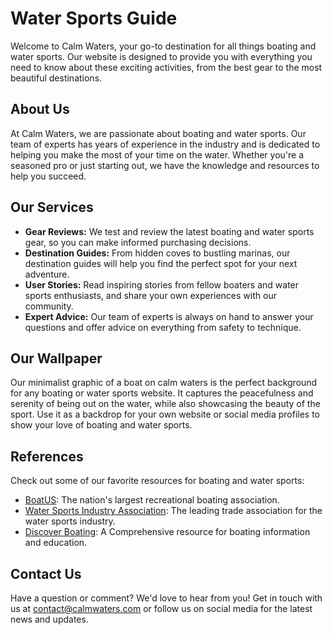 <!--font:Cinzel-->

# Water Sports Guide

Welcome to Calm Waters, your go-to destination for all things boating and water sports. Our website is designed to provide you with everything you need to know about these exciting activities, from the best gear to the most beautiful destinations.

## About Us

At Calm Waters, we are passionate about boating and water sports. Our team of experts has years of experience in the industry and is dedicated to helping you make the most of your time on the water. Whether you're a seasoned pro or just starting out, we have the knowledge and resources to help you succeed.

## Our Services

-   **Gear Reviews:** We test and review the latest boating and water sports gear, so you can make informed purchasing decisions.
-   **Destination Guides:** From hidden coves to bustling marinas, our destination guides will help you find the perfect spot for your next adventure.
-   **User Stories:** Read inspiring stories from fellow boaters and water sports enthusiasts, and share your own experiences with our community.
-   **Expert Advice:** Our team of experts is always on hand to answer your questions and offer advice on everything from safety to technique.

## Our Wallpaper

Our minimalist graphic of a boat on calm waters is the perfect background for any boating or water sports website. It captures the peacefulness and serenity of being out on the water, while also showcasing the beauty of the sport. Use it as a backdrop for your own website or social media profiles to show your love of boating and water sports.

## References

Check out some of our favorite resources for boating and water sports:

-   [BoatUS](#): The nation's largest recreational boating association.
-   [Water Sports Industry Association](#): The leading trade association for the water sports industry.
-   [Discover Boating](#): A Com<wbr>pre<wbr>hen<wbr>sive resource for boating information and education.

## Contact Us

Have a question or comment? We'd love to hear from you! Get in touch with us at [contact@calmwaters.com](mailto:contact@calmwaters.com) or follow us on social media for the latest news and updates.

<!--

Write me content for website with wallpaper which alt text is:

"A minimalist graphic of a boat on calm waters for a boating or water sports website"

The name/title of the page should not be 1:1 copy of the alt text but rather a real content of the website which is using this wallpaper.

- Use markdown format
- Start with heading
- Heading should be short and concise
- The content should look like a real website
- The website should not be about the wallpaper, wallpaper is just a related background
- Heading should be contain work "wallpaper" or "background"
- Include real sections like references, contact, user stories, etc. use things relevant to the page purpose.
- Feel free to use structure like headings, bullets, numbering, blockquotes, paragraphs, horizontal lines, etc.
- You can use formatting like bold or _italic_
- You can include UTF-8 emojis
- Links should be only #hash anchors (and you can refer to the document itself)
- Do not include images


---


# Calm Waters: Your Ultimate Guide to Boating and Water Sports

Welcome to Calm Waters, your go-to destination for all things boating and water sports. Our website is designed to provide you with everything you need to know about these exciting activities, from the best gear to the most beautiful destinations.

## About Us

At Calm Waters, we are passionate about boating and water sports. Our team of experts has years of experience in the industry and is dedicated to helping you make the most of your time on the water. Whether you're a seasoned pro or just starting out, we have the knowledge and resources to help you succeed.

## Our Services

- **Gear Reviews:** We test and review the latest boating and water sports gear, so you can make informed purchasing decisions.
- **Destination Guides:** From hidden coves to bustling marinas, our destination guides will help you find the perfect spot for your next adventure.
- **User Stories:** Read inspiring stories from fellow boaters and water sports enthusiasts, and share your own experiences with our community.
- **Expert Advice:** Our team of experts is always on hand to answer your questions and offer advice on everything from safety to technique.

## Our Wallpaper

Our minimalist graphic of a boat on calm waters is the perfect background for any boating or water sports website. It captures the peacefulness and serenity of being out on the water, while also showcasing the beauty of the sport. Use it as a backdrop for your own website or social media profiles to show your love of boating and water sports.

## References

Check out some of our favorite resources for boating and water sports:

- [BoatUS](#): The nation's largest recreational boating association.
- [Water Sports Industry Association](#): The leading trade association for the water sports industry.
- [Discover Boating](#): A Com<wbr>pre<wbr>hen<wbr>sive resource for boating information and education.

## Contact Us

Have a question or comment? We'd love to hear from you! Get in touch with us at [contact@calmwaters.com](mailto:contact@calmwaters.com) or follow us on social media for the latest news and updates.

-->
